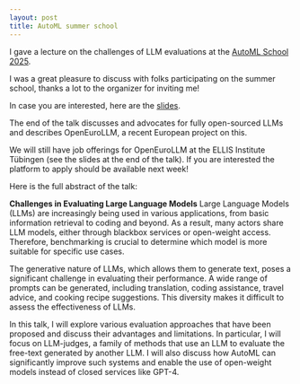 ```yaml
---
layout: post
title: AutoML summer school
---
```


I gave a lecture on the challenges of LLM evaluations at the [AutoML School 2025](https://www.automlschool.org/schedule/talk-abstracts).


I was a great pleasure to discuss with folks participating on the summer school, thanks a lot to the organizer for inviting me! 

In case you are interested, here are the [slides](https://geoalgo.github.io/downloads/automl_school_tubingen_2025.pdf?attredirects=0).

The end of the talk discusses and advocates for fully open-sourced LLMs and describes OpenEuroLLM, a recent European project on this.

We will still have job offerings for OpenEuroLLM at the ELLIS Institute Tübingen (see the slides at the end of the talk). If you are interested the platform to apply should be available next week!


Here is the full abstract of the talk:

**Challenges in Evaluating Large Language Models**
Large Language Models (LLMs) are increasingly being used in various applications, from basic information retrieval to coding and beyond. As a result, many actors share LLM models, either through blackbox services or open-weight access. Therefore, benchmarking is crucial to determine which model is more suitable for specific use cases.

The generative nature of LLMs, which allows them to generate text, poses a significant challenge in evaluating their performance. A wide range of prompts can be generated, including translation, coding assistance, travel advice, and cooking recipe suggestions. This diversity makes it difficult to assess the effectiveness of LLMs.

In this talk, I will explore various evaluation approaches that have been proposed and discuss their advantages and limitations. In particular, I will focus on LLM-judges, a family of methods that use an LLM to evaluate the free-text generated by another LLM. I will also discuss how AutoML can significantly improve such systems and enable the use of open-weight models instead of closed services like GPT-4.
